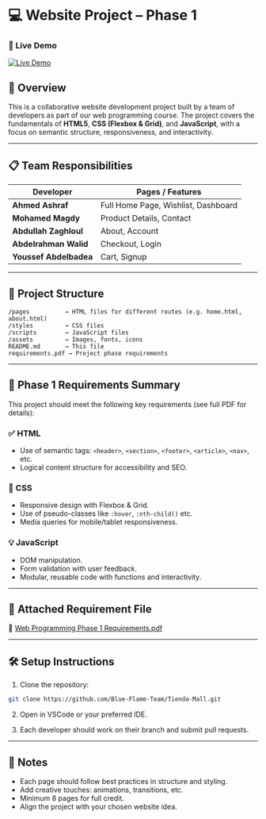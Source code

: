 # 💻 Website Project – Phase 1

### 🔗 Live Demo  
[![Live Demo](https://img.shields.io/badge/Live%20Demo-Click%20Here-blue?style=for-the-badge&logo=github)](https://blue-flame-team.github.io/Tienda-Mall/)

## 📄 Overview
This is a collaborative website development project built by a team of developers as part of our web programming course. The project covers the fundamentals of **HTML5**, **CSS (Flexbox & Grid)**, and **JavaScript**, with a focus on semantic structure, responsiveness, and interactivity.

---

## 📋 Team Responsibilities

| Developer        | Pages / Features                        |
|------------------|-----------------------------------------|
| **Ahmed Ashraf**         | Full Home Page, Wishlist, Dashboard     |
| **Mohamed Magdy**         | Product Details, Contact                |
| **Abdullah Zaghloul**        | About, Account                          |
| **Abdelrahman Walid**         | Checkout, Login                         |
| **Youssef Abdelbadea**         | Cart, Signup                            |

---

## 📂 Project Structure

```
/pages          → HTML files for different routes (e.g. home.html, about.html)
/styles         → CSS files
/scripts        → JavaScript files
/assets         → Images, fonts, icons
README.md       → This file
requirements.pdf → Project phase requirements
```

---

## 📐 Phase 1 Requirements Summary

This project should meet the following key requirements (see full PDF for details):

### ✅ HTML
- Use of semantic tags: `<header>`, `<section>`, `<footer>`, `<article>`, `<nav>`, etc.
- Logical content structure for accessibility and SEO.

### 🎨 CSS
- Responsive design with Flexbox & Grid.
- Use of pseudo-classes like `:hover`, `:nth-child()` etc.
- Media queries for mobile/tablet responsiveness.

### 💡 JavaScript
- DOM manipulation.
- Form validation with user feedback.
- Modular, reusable code with functions and interactivity.

---

## 📎 Attached Requirement File

📄 [Web Programming Phase 1 Requirements.pdf](./Web%20Programming%20Phase%201%20Requirements.pdf)

---

## 🛠️ Setup Instructions

1. Clone the repository:
```bash
git clone https://github.com/Blue-Flame-Team/Tienda-Mall.git
```

2. Open in VSCode or your preferred IDE.

3. Each developer should work on their branch and submit pull requests.

---

## 🚀 Notes

- Each page should follow best practices in structure and styling.
- Add creative touches: animations, transitions, etc.
- Minimum 8 pages for full credit.
- Align the project with your chosen website idea.
